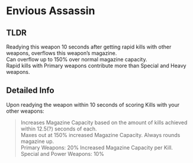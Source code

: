 # Envious Assassin
## TLDR
Readying this weapon 10 seconds after getting rapid kills with other weapons, overflows this weapon’s magazine.  
Can overflow up to 150% over normal magazine capacity.  
Rapid kills with Primary weapons contribute more than Special and Heavy weapons.  
## Detailed Info
Upon readying the weapon within 10 seconds of scoring Kills with your other weapons:
> Increases Magazine Capacity based on the amount of kills achieved within 12.5(?) seconds of each.  
> Maxes out at 150% increased Magazine Capacity. Always rounds magazine up.  
> Primary Weapons: 20% Increased Magazine Capacity per Kill.   
> Special and Power Weapons: 10%  